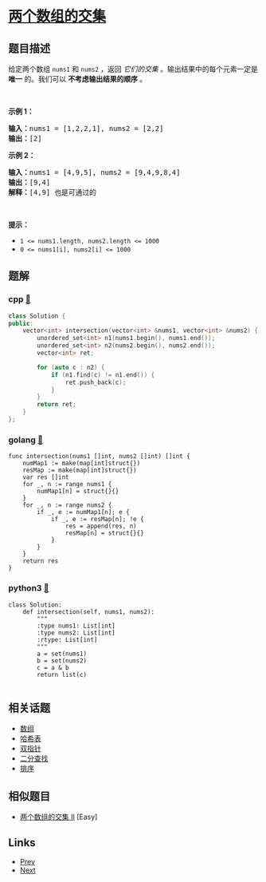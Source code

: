 
# [两个数组的交集](https://leetcode-cn.com/problems/intersection-of-two-arrays)

## 题目描述

<p>给定两个数组&nbsp;<code>nums1</code>&nbsp;和&nbsp;<code>nums2</code> ，返回 <em>它们的交集</em>&nbsp;。输出结果中的每个元素一定是 <strong>唯一</strong> 的。我们可以 <strong>不考虑输出结果的顺序</strong> 。</p>

<p>&nbsp;</p>

<p><strong>示例 1：</strong></p>

<pre>
<strong>输入：</strong>nums1 = [1,2,2,1], nums2 = [2,2]
<strong>输出：</strong>[2]
</pre>

<p><strong>示例 2：</strong></p>

<pre>
<strong>输入：</strong>nums1 = [4,9,5], nums2 = [9,4,9,8,4]
<strong>输出：</strong>[9,4]
<strong>解释：</strong>[4,9] 也是可通过的
</pre>

<p>&nbsp;</p>

<p><strong>提示：</strong></p>

<ul>
	<li><code>1 &lt;= nums1.length, nums2.length &lt;= 1000</code></li>
	<li><code>0 &lt;= nums1[i], nums2[i] &lt;= 1000</code></li>
</ul>


## 题解

### cpp [🔗](intersection-of-two-arrays.cpp) 
```cpp
class Solution {
public:
    vector<int> intersection(vector<int> &nums1, vector<int> &nums2) {
        unordered_set<int> n1(nums1.begin(), nums1.end());
        unordered_set<int> n2(nums2.begin(), nums2.end());
        vector<int> ret;

        for (auto c : n2) {
            if (n1.find(c) != n1.end()) {
                ret.push_back(c);
            }
        }
        return ret;
    }
};
```
### golang [🔗](intersection-of-two-arrays.go) 
```golang
func intersection(nums1 []int, nums2 []int) []int {
	numMap1 := make(map[int]struct{})
	resMap := make(map[int]struct{})
	var res []int
	for _, n := range nums1 {
		numMap1[n] = struct{}{}
	}
	for _, n := range nums2 {
		if _, e := numMap1[n]; e {
			if _, e := resMap[n]; !e {
				res = append(res, n)
				resMap[n] = struct{}{}
			}
		}
	}
	return res
}

```
### python3 [🔗](intersection-of-two-arrays.py) 
```python3
class Solution:
    def intersection(self, nums1, nums2):
        """
        :type nums1: List[int]
        :type nums2: List[int]
        :rtype: List[int]
        """
        a = set(nums1)
        b = set(nums2)
        c = a & b
        return list(c)
        
```


## 相关话题

- [数组](https://leetcode-cn.com/tag/array) 
- [哈希表](https://leetcode-cn.com/tag/hash-table) 
- [双指针](https://leetcode-cn.com/tag/two-pointers) 
- [二分查找](https://leetcode-cn.com/tag/binary-search) 
- [排序](https://leetcode-cn.com/tag/sorting) 


## 相似题目

- [两个数组的交集 II](../intersection-of-two-arrays-ii/README.md)  [Easy] 


## Links

- [Prev](../top-k-frequent-elements/README.md) 
- [Next](../intersection-of-two-arrays-ii/README.md) 

